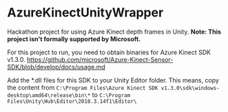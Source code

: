 # AzureKinectUnityWrapper
Hackathon project for using Azure Kinect depth frames in Unity.
**Note: This project isn't formally supported by Microsoft.**

For this project to run, you need to obtain binaries for Azure Kinect SDK v1.3.0.
https://github.com/microsoft/Azure-Kinect-Sensor-SDK/blob/develop/docs/usage.md

Add the *.dll files for this SDK to your Unity Editor folder. This means, copy the content from
`C:\Program Files\Azure Kinect SDK v1.3.0\sdk\windows-desktop\amd64\release\bin\*`
to
`C:\Program Files\Unity\Hub\Editor\2018.3.14f1\Editor\`
